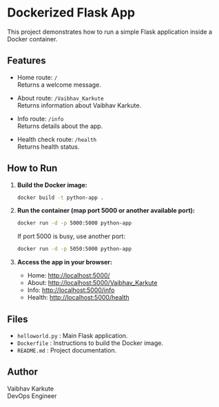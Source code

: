 # Dockerized Flask App

This project demonstrates how to run a simple Flask application inside a Docker container.

## Features

- Home route: `/`  
  Returns a welcome message.

- About route: `/Vaibhav_Karkute`  
  Returns information about Vaibhav Karkute.

- Info route: `/info`  
  Returns details about the app.

- Health check route: `/health`  
  Returns health status.

## How to Run

1. **Build the Docker image:**
   ```bash
   docker build -t python-app .
   ```

2. **Run the container (map port 5000 or another available port):**
   ```bash
   docker run -d -p 5000:5000 python-app
   ```
   If port 5000 is busy, use another port:
   ```bash
   docker run -d -p 5050:5000 python-app
   ```

3. **Access the app in your browser:**
   - Home: [http://localhost:5000/](http://localhost:5000/)
   - About: [http://localhost:5000/Vaibhav_Karkute](http://localhost:5000/Vaibhav_Karkute)
   - Info: [http://localhost:5000/info](http://localhost:5000/info)
   - Health: [http://localhost:5000/health](http://localhost:5000/health)

## Files

- `helloworld.py` : Main Flask application.
- `Dockerfile` : Instructions to build the Docker image.
- `README.md` : Project documentation.

## Author

Vaibhav Karkute  
DevOps Engineer
